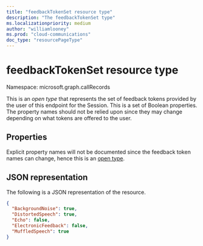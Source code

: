 ```yaml
---
title: "feedbackTokenSet resource type"
description: "The feedbackTokenSet type"
ms.localizationpriority: medium
author: "williamlooney"
ms.prod: "cloud-communications"
doc_type: "resourcePageType"
---
```


# feedbackTokenSet resource type

Namespace: microsoft.graph.callRecords

This is an _open type_ that represents the set of feedback tokens provided by the user of this endpoint for the Session. This is a set of Boolean properties. The property names should not be relied upon since they may change depending on what tokens are offered to the user.

## Properties

Explicit property names will not be documented since the feedback token names can change, hence this is an [open type](/aspnet/web-api/overview/odata-support-in-aspnet-web-api/odata-v4/use-open-types-in-odata-v4).

## JSON representation

The following is a JSON representation of the resource.

<!-- {
  "blockType": "resource",
  "optionalProperties": [

  ],
  "@odata.type": "microsoft.graph.callRecords.feedbackTokenSet",
  "baseType": null
}-->

```json
{
  "BackgroundNoise": true,
  "DistortedSpeech": true,
  "Echo": false,
  "ElectronicFeedback": false,
  "MuffledSpeech": true
}
```

<!-- uuid: 16cd6b66-4b1a-43a1-adaf-3a886856ed98
2019-02-04 14:57:30 UTC -->
<!-- {
  "type": "#page.annotation",
  "description": "feedbackTokenSet resource",
  "keywords": "",
  "section": "documentation",
  "tocPath": ""
}-->
